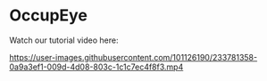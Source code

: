 # OccupEye

Watch our tutorial video here:


https://user-images.githubusercontent.com/101126190/233781358-0a9a3ef1-009d-4d08-803c-1c1c7ec4f8f3.mp4

